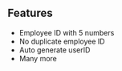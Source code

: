 ## Features
- Employee ID with 5 numbers
- No duplicate employee ID
- Auto generate userID
- Many more

